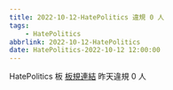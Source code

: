 ```yaml
---
title: 2022-10-12-HatePolitics 違規 0 人
tags:
    - HatePolitics
abbrlink: 2022-10-12-HatePolitics
date: HatePolitics-2022-10-12 12:00:00
---
```

HatePolitics 板 [板規連結](https://www.ptt.cc/bbs/HatePolitics/M.1617115262.A.D60.html)
昨天違規 0 人
